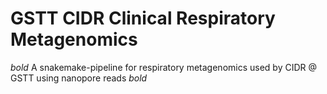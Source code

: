 # GSTT CIDR Clinical Respiratory Metagenomics

*bold* A snakemake-pipeline for respiratory metagenomics used by CIDR @ GSTT using nanopore reads *bold*

